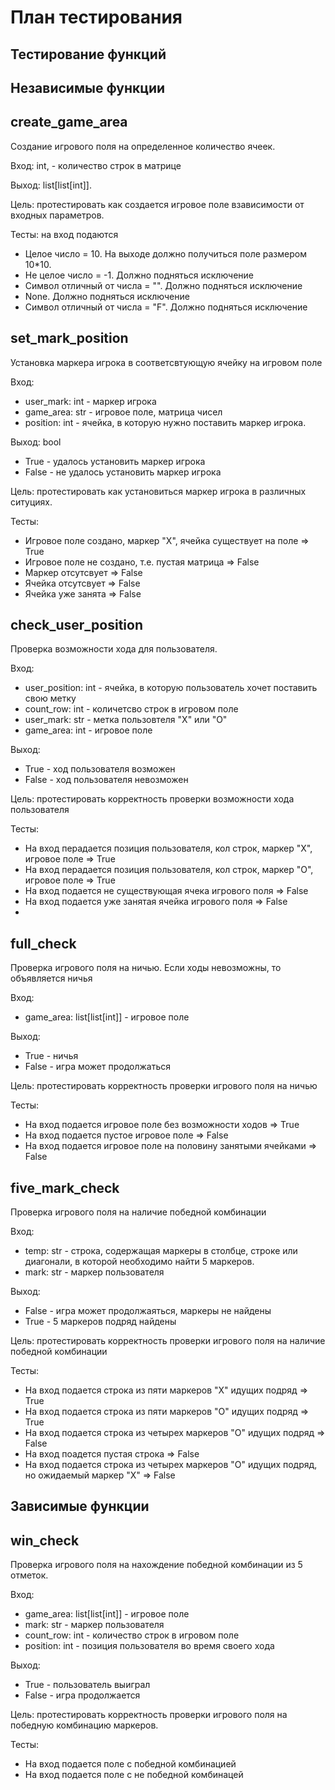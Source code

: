 # План тестирования

## Тестирование функций

## Независимые функции

## create_game_area
Создание игрового поля на определенное количество ячеек.

Вход: int, - количество строк в матрице

Выход: list[list[int]].

Цель: протестировать как создается игровое поле взависимости от входных параметров.

Тесты: на вход подаются
- Целое число = 10. На выходе должно получиться поле размером 10*10.
- Не целое число = -1. Должно подняться исключение
- Символ отличный от числа = "". Должно подняться исключение
- None. Должно подняться исключение
- Символ отличный от числа = "F". Должно подняться исключение

## set_mark_position
Установка маркера игрока в соответсвтующую ячейку на игровом поле

Вход: 
- user_mark: int - маркер игрока
- game_area: str - игровое поле, матрица чисел
- position: int - ячейка, в которую нужно поставить маркер игрока.

Выход: bool
- True - удалось установить маркер игрока
- False - не удалось установить маркер игрока

Цель: протестировать как установиться маркер игрока в различных ситуциях.

Тесты:
- Игровое поле создано, маркер "X", ячейка существует на поле => True 
- Игровое поле не создано, т.е. пустая матрица => False
- Маркер отсутсвует => False
- Ячейка отсутсвует => False
- Ячейка уже занята => False

## check_user_position
Проверка возможности хода для пользователя.

Вход:
- user_position: int - ячейка, в которую пользователь хочет поставить свою метку
- count_row: int - количетсво строк в игровом поле
- user_mark: str - метка пользовтеля "X" или "O"
- game_area: int - игровое поле

Выход:
- True - ход пользователя возможен
- False - ход пользователя невозможен

Цель: протестировать корректность проверки возможности хода пользователя

Тесты:
- На вход перадается позиция пользователя, кол строк, маркер "X", игровое поле => True
- На вход перадается позиция пользователя, кол строк, маркер "O", игровое поле => True
- На вход подается не существующая ячека игрового поля => False
- На вход подается уже занятая ячейка игрового поля => False
- 

## full_check
Проверка игрового поля на ничью. Если ходы невозможны, то объявляется ничья

Вход:
- game_area: list[list[int]] - игровое поле

Выход:
- True - ничья
- False - игра может продолжаться

Цель: протестировать корректность проверки игрового поля на ничью 

Тесты:
- На вход подается игровое поле без возможности ходов => True
- На вход подается пустое игровое поле => False
- На вход подается игровое поле на половину занятыми ячейками => False

## five_mark_check
Проверка игрового поля на наличие победной комбинации

Вход:
- temp: str - строка, содержащая маркеры в столбце, строке или диагонали, в которой необходимо найти 5 маркеров. 
- mark: str - маркер пользователя

Выход:
- False - игра может продолжаяться, маркеры не найдены  
- True - 5 маркеров подряд найдены

Цель: протестировать корректность проверки игрового поля на наличие победной комбинации

Тесты:
- На вход подается строка из пяти маркеров "X" идущих подряд => True
- На вход подается строка из пяти маркеров "O" идущих подряд => True
- На вход подается строка из четырех маркеров "O" идущих подряд => False
- На вход поадется пустая строка => False
- На вход подается строка из четырех маркеров "O" идущих подряд, но ожидаемый маркер "X" => False

## Зависимые функции

## win_check
Проверка игрового поля на нахождение победной комбинации из 5 отметок.

Вход:
- game_area: list[list[int]] - игровое поле
- mark: str - маркер пользователя
- count_row: int - количество строк в игровом поле
- position: int - позиция пользователя во время своего хода

Выход:
- True - пользователь выиграл 
- False - игра продолжается

Цель: протестировать корректность проверки игрового поля на победную комбинацию маркеров.

Тесты:
- На вход подается поле с победной комбинацией
- На вход подается поле с не победной комбинацей
